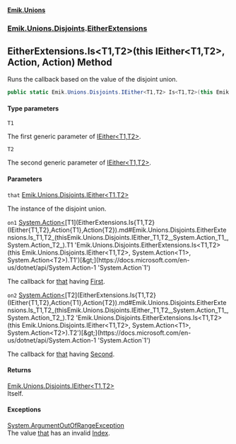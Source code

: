 #### [Emik.Unions](index.md 'index')
### [Emik.Unions.Disjoints](Emik.Unions.Disjoints.md 'Emik.Unions.Disjoints').[EitherExtensions](EitherExtensions.md 'Emik.Unions.Disjoints.EitherExtensions')

## EitherExtensions.Is<T1,T2>(this IEither<T1,T2>, Action<T1>, Action<T2>) Method

Runs the callback based on the value of the disjoint union.

```csharp
public static Emik.Unions.Disjoints.IEither<T1,T2> Is<T1,T2>(this Emik.Unions.Disjoints.IEither<T1,T2> that, System.Action<T1>? on1=null, System.Action<T2>? on2=null);
```
#### Type parameters

<a name='Emik.Unions.Disjoints.EitherExtensions.Is_T1,T2_(thisEmik.Unions.Disjoints.IEither_T1,T2_,System.Action_T1_,System.Action_T2_).T1'></a>

`T1`

The first generic parameter of [IEither&lt;T1,T2&gt;](IEither{T1,T2}.md 'Emik.Unions.Disjoints.IEither<T1,T2>').

<a name='Emik.Unions.Disjoints.EitherExtensions.Is_T1,T2_(thisEmik.Unions.Disjoints.IEither_T1,T2_,System.Action_T1_,System.Action_T2_).T2'></a>

`T2`

The second generic parameter of [IEither&lt;T1,T2&gt;](IEither{T1,T2}.md 'Emik.Unions.Disjoints.IEither<T1,T2>').
#### Parameters

<a name='Emik.Unions.Disjoints.EitherExtensions.Is_T1,T2_(thisEmik.Unions.Disjoints.IEither_T1,T2_,System.Action_T1_,System.Action_T2_).that'></a>

`that` [Emik.Unions.Disjoints.IEither&lt;](IEither{T1,T2}.md 'Emik.Unions.Disjoints.IEither<T1,T2>')[T1](EitherExtensions.Is{T1,T2}(IEither{T1,T2},Action{T1},Action{T2}).md#Emik.Unions.Disjoints.EitherExtensions.Is_T1,T2_(thisEmik.Unions.Disjoints.IEither_T1,T2_,System.Action_T1_,System.Action_T2_).T1 'Emik.Unions.Disjoints.EitherExtensions.Is<T1,T2>(this Emik.Unions.Disjoints.IEither<T1,T2>, System.Action<T1>, System.Action<T2>).T1')[,](IEither{T1,T2}.md 'Emik.Unions.Disjoints.IEither<T1,T2>')[T2](EitherExtensions.Is{T1,T2}(IEither{T1,T2},Action{T1},Action{T2}).md#Emik.Unions.Disjoints.EitherExtensions.Is_T1,T2_(thisEmik.Unions.Disjoints.IEither_T1,T2_,System.Action_T1_,System.Action_T2_).T2 'Emik.Unions.Disjoints.EitherExtensions.Is<T1,T2>(this Emik.Unions.Disjoints.IEither<T1,T2>, System.Action<T1>, System.Action<T2>).T2')[&gt;](IEither{T1,T2}.md 'Emik.Unions.Disjoints.IEither<T1,T2>')

The instance of the disjoint union.

<a name='Emik.Unions.Disjoints.EitherExtensions.Is_T1,T2_(thisEmik.Unions.Disjoints.IEither_T1,T2_,System.Action_T1_,System.Action_T2_).on1'></a>

`on1` [System.Action&lt;](https://docs.microsoft.com/en-us/dotnet/api/System.Action-1 'System.Action`1')[T1](EitherExtensions.Is{T1,T2}(IEither{T1,T2},Action{T1},Action{T2}).md#Emik.Unions.Disjoints.EitherExtensions.Is_T1,T2_(thisEmik.Unions.Disjoints.IEither_T1,T2_,System.Action_T1_,System.Action_T2_).T1 'Emik.Unions.Disjoints.EitherExtensions.Is<T1,T2>(this Emik.Unions.Disjoints.IEither<T1,T2>, System.Action<T1>, System.Action<T2>).T1')[&gt;](https://docs.microsoft.com/en-us/dotnet/api/System.Action-1 'System.Action`1')

The callback for [that](EitherExtensions.Is{T1,T2}(IEither{T1,T2},Action{T1},Action{T2}).md#Emik.Unions.Disjoints.EitherExtensions.Is_T1,T2_(thisEmik.Unions.Disjoints.IEither_T1,T2_,System.Action_T1_,System.Action_T2_).that 'Emik.Unions.Disjoints.EitherExtensions.Is<T1,T2>(this Emik.Unions.Disjoints.IEither<T1,T2>, System.Action<T1>, System.Action<T2>).that') having [First](IEither{T1,T2}.First.md 'Emik.Unions.Disjoints.IEither<T1,T2>.First').

<a name='Emik.Unions.Disjoints.EitherExtensions.Is_T1,T2_(thisEmik.Unions.Disjoints.IEither_T1,T2_,System.Action_T1_,System.Action_T2_).on2'></a>

`on2` [System.Action&lt;](https://docs.microsoft.com/en-us/dotnet/api/System.Action-1 'System.Action`1')[T2](EitherExtensions.Is{T1,T2}(IEither{T1,T2},Action{T1},Action{T2}).md#Emik.Unions.Disjoints.EitherExtensions.Is_T1,T2_(thisEmik.Unions.Disjoints.IEither_T1,T2_,System.Action_T1_,System.Action_T2_).T2 'Emik.Unions.Disjoints.EitherExtensions.Is<T1,T2>(this Emik.Unions.Disjoints.IEither<T1,T2>, System.Action<T1>, System.Action<T2>).T2')[&gt;](https://docs.microsoft.com/en-us/dotnet/api/System.Action-1 'System.Action`1')

The callback for [that](EitherExtensions.Is{T1,T2}(IEither{T1,T2},Action{T1},Action{T2}).md#Emik.Unions.Disjoints.EitherExtensions.Is_T1,T2_(thisEmik.Unions.Disjoints.IEither_T1,T2_,System.Action_T1_,System.Action_T2_).that 'Emik.Unions.Disjoints.EitherExtensions.Is<T1,T2>(this Emik.Unions.Disjoints.IEither<T1,T2>, System.Action<T1>, System.Action<T2>).that') having [Second](IEither{T1,T2}.Second.md 'Emik.Unions.Disjoints.IEither<T1,T2>.Second').

#### Returns
[Emik.Unions.Disjoints.IEither&lt;](IEither{T1,T2}.md 'Emik.Unions.Disjoints.IEither<T1,T2>')[T1](EitherExtensions.Is{T1,T2}(IEither{T1,T2},Action{T1},Action{T2}).md#Emik.Unions.Disjoints.EitherExtensions.Is_T1,T2_(thisEmik.Unions.Disjoints.IEither_T1,T2_,System.Action_T1_,System.Action_T2_).T1 'Emik.Unions.Disjoints.EitherExtensions.Is<T1,T2>(this Emik.Unions.Disjoints.IEither<T1,T2>, System.Action<T1>, System.Action<T2>).T1')[,](IEither{T1,T2}.md 'Emik.Unions.Disjoints.IEither<T1,T2>')[T2](EitherExtensions.Is{T1,T2}(IEither{T1,T2},Action{T1},Action{T2}).md#Emik.Unions.Disjoints.EitherExtensions.Is_T1,T2_(thisEmik.Unions.Disjoints.IEither_T1,T2_,System.Action_T1_,System.Action_T2_).T2 'Emik.Unions.Disjoints.EitherExtensions.Is<T1,T2>(this Emik.Unions.Disjoints.IEither<T1,T2>, System.Action<T1>, System.Action<T2>).T2')[&gt;](IEither{T1,T2}.md 'Emik.Unions.Disjoints.IEither<T1,T2>')  
Itself.

#### Exceptions

[System.ArgumentOutOfRangeException](https://docs.microsoft.com/en-us/dotnet/api/System.ArgumentOutOfRangeException 'System.ArgumentOutOfRangeException')  
The value [that](EitherExtensions.Is{T1,T2}(IEither{T1,T2},Action{T1},Action{T2}).md#Emik.Unions.Disjoints.EitherExtensions.Is_T1,T2_(thisEmik.Unions.Disjoints.IEither_T1,T2_,System.Action_T1_,System.Action_T2_).that 'Emik.Unions.Disjoints.EitherExtensions.Is<T1,T2>(this Emik.Unions.Disjoints.IEither<T1,T2>, System.Action<T1>, System.Action<T2>).that') has an invalid [Index](IEither.Index.md 'Emik.Unions.Disjoints.IEither.Index').